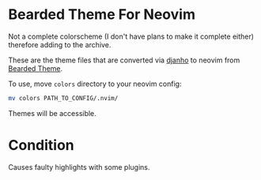 # Bearded Theme For Neovim

Not a complete colorscheme (I don't have plans to make it complete either) therefore adding to the archive.

These are the theme files that are converted via [djanho](https://github.com/viniciusmuller/djanho) to neovim from [Bearded Theme](https://github.com/BeardedBear/bearded-theme).

  
To use, move ```colors``` directory to your neovim config:
```bash
mv colors PATH_TO_CONFIG/.nvim/
```

Themes will be accessible.

# Condition
Causes faulty highlights with some plugins.
